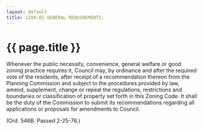 ```yaml
---
layout: default 
title: 1284.01 GENERAL REQUIREMENTS.
---
```


{{ page.title }}
================

Whenever the public necessity, convenience, general welfare or good
zoning practice requires it, Council may, by ordinance and after the
required vote of the residents, after receipt of a recommendation
thereon from the Planning Commission and subject to the procedures
provided by law, amend, supplement, change or repeal the regulations,
restrictions and boundaries or classification of property set forth in
this Zoning Code. It shall be the duty of the Commission to submit its
recommendations regarding all applications or proposals for amendments
to Council.

(Ord. 546B. Passed 2-25-76.)
